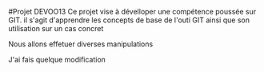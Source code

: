 #Projet DEVOO13
Ce projet vise à dévelloper une compétence poussée sur GIT. il s'agit d'apprendre les concepts de base de l'outi GIT ainsi que son utilisation sur un cas concret

Nous allons effetuer diverses manipulations


J'ai fais quelque modification